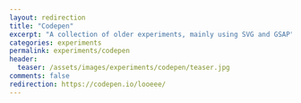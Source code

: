 ```yaml
---
layout: redirection
title: "Codepen"
excerpt: "A collection of older experiments, mainly using SVG and GSAP"
categories: experiments
permalink: experiments/codepen
header:
  teaser: /assets/images/experiments/codepen/teaser.jpg
comments: false
redirection: https://codepen.io/looeee/
---
```


